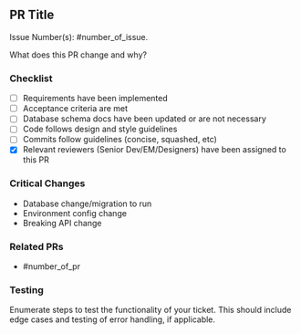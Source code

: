 ## PR Title

Issue Number(s): #number_of_issue.

What does this PR change and why?

### Checklist

- [ ] Requirements have been implemented
- [ ] Acceptance criteria are met
- [ ] Database schema docs have been updated or are not necessary
- [ ] Code follows design and style guidelines
- [ ] Commits follow guidelines (concise, squashed, etc)
- [x] Relevant reviewers (Senior Dev/EM/Designers) have been assigned to this PR

### Critical Changes

- Database change/migration to run
- Environment config change
- Breaking API change

### Related PRs

- #number_of_pr

### Testing

Enumerate steps to test the functionality of your ticket. This should include edge cases and testing of error handling, if applicable.
